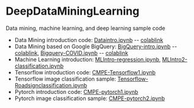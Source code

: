 # DeepDataMiningLearning
Data mining, machine learning, and deep learning sample code

* Data Mining introduction code: [Dataintro.ipynb](./Dataintro.ipynb) -- [colablink](https://colab.research.google.com/drive/12ADSKdSE7FsFU7ch3-p1x-BLbUVPnXWy?usp=sharing)
* Data Mining based on Google BigQuery: [BigQuery-intro.ipynb](./BigQuery-intro.ipynb) -- [colablink](https://colab.research.google.com/drive/1HREJs7dUZfrJaPP2wApPNtaINpe2Rtey?usp=sharing), [Bigquery-COVID.ipynb](./Bigquery-COVID.ipynb) -- [colablink](https://colab.research.google.com/drive/1By3mkeieOh5-YuIQncUoNlGHEu4liW9s?usp=sharing)
* Machine Learning introduction: [MLIntro-regression.ipynb](./MLIntro-regression.ipynb), [MLIntro2-classification.ipynb](./MLIntro2-classification.ipynb)
* Tensorflow introduction code: [CMPE-Tensorflow1.ipynb](./CMPE-Tensorflow1.ipynb)
* Tensorflow image classification sample: [Tensorflow-Roadsignclassification.ipynb](./Tensorflow-Roadsignclassification.ipynb)
* Pytorch introduction code: [CMPE-pytorch1.ipynb](./CMPE-pytorch1.ipynb)
* Pytorch image classification sample: [CMPE-pytorch2.ipynb](./CMPE-pytorch2.ipynb)
